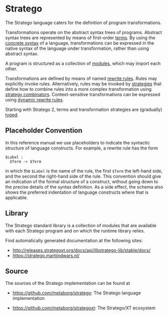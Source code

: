 # Stratego

The Stratego language caters for the definition of program transformations.

Transformations operate on the abstract syntax trees of programs.
Abstract syntax trees are represented by means of first-order [terms](terms/terms.md).
By using the [concrete syntax](rules/concrete-syntax.md) of a language, transformations can be expressed in the native syntax of the language under transformation, rather than using abstract syntax.

A program is structured as a collection of [modules](modules.md), which may import each other.

Transformations are defined by means of named [rewrite rules](rules/rewrite-rules.md).
Rules may explicitly invoke rules.
Alternatively, rules may be invoked by [strategies](strategies/strategy-definitions.md) that define how to combine rules into a more complex transformation using [strategy combinators](strategies/sequential.md).
Context-sensitive transformations can be expressed using [dynamic rewrite rules](rules/dynamic-rules.md).

Starting with Stratego 2, terms and transformation strategies are (gradually) [typed](terms/types.md).


## Placeholder Convention

In this reference manual we use placeholders to indicate the syntactic structure of language constructs.
For example, a rewrite rule has the form

```stratego
$Label :
  $Term -> $Term
```

in which the `$Label` is the name of the rule, the first `$Term` the left-hand side, and the second the right-hand side of the rule.
This convention should give an indication of the formal structure of a construct, without going down to the precise details of the syntax definition.
As a side effect, the schema also shows the preferred indentation of language constructs where that is applicable.


## Library

The Stratego standard library is a collection of modules that are available with each Stratego program and on which the runtime library relies.

Find automatically generated documentation at the following sites:

- http://releases.strategoxt.org/docs/api/libstratego-lib/stable/docs/
- https://stratego.martijndwars.nl/


## Source

The sources of the Stratego implementation can be found at

- https://github.com/metaborg/stratego: The Stratego language implementation

- https://github.com/metaborg/strategoxt: The Stratego/XT ecosystem
